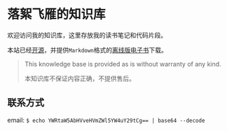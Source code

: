 # 落絮飞雁的知识库

欢迎访问我的知识库，这里存放我的读书笔记和代码片段。

本站已经[开源](https://github.com/luoxufeiyan/wiki.luoxufeiyan.com/)，并提供`Markdown`格式的[离线版电子书](https://github.com/luoxufeiyan/wiki.luoxufeiyan.com/archive/refs/heads/master.zip)下载。

> This knowledge base is provided as is without warranty of any kind.
>
> 本知识库不保证内容正确，不提供售后。

## 联系方式

email: `$ echo YWRtaW5AbHVveHVmZWl5YW4uY29tCg== | base64 --decode`
